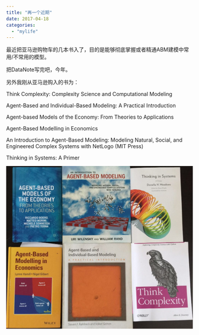 ```yaml
---
title: "再一个近期"
date: 2017-04-18
categories: 
  - "mylife"
---
```


最近把亚马逊购物车的几本书入了，目的是能够彻底掌握或者精通ABM建模中常用/不常用的模型。

把DataNote写完吧，今年。

另外我刚从亚马逊购入的书为：

Think Complexity: Complexity Science and Computational Modeling

Agent-Based and Individual-Based Modeling: A Practical Introduction

Agent-based Models of the Economy: From Theories to Applications

Agent-Based Modelling in Economics

An Introduction to Agent-Based Modeling: Modeling Natural, Social, and Engineered Complex Systems with NetLogo (MIT Press)

Thinking in Systems: A Primer

[![](/blog/images/微信图片_20170428103848-1024x891.jpg)](https://blog.lofyer.org/wp-content/uploads/微信图片_20170428103848.jpg)
